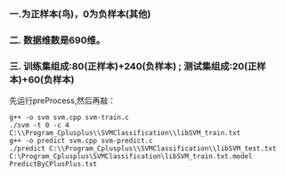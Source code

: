 ### 一.为正样本(鸟)，0为负样本(其他)

### 二. 数据维数是690维。

### 三. 训练集组成:80(正样本)+240(负样本) ;   测试集组成:20(正样本)+60(负样本)

先运行preProcess,然后再敲：

```
g++ -o svm svm.cpp svm-train.c
./svm -t 0 -c 4 C:\\Program_Cplusplus\\SVMClassification\\libSVM_train.txt
g++ -o predict svm.cpp svm-predict.c
./predict C:\\Program_Cplusplus\\SVMClassification\\libSVM_test.txt C:\Program_Cplusplus\SVMClassification\libSVM_train.txt.model PredictByCPlusPlus.txt
```